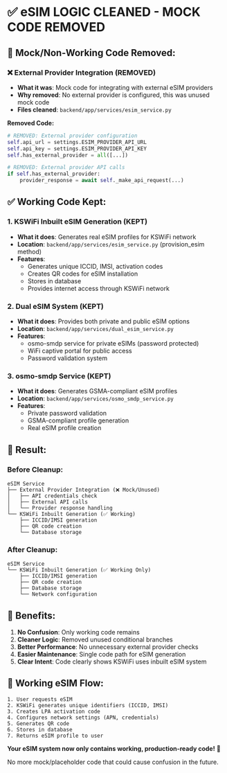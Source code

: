 # ✅ eSIM LOGIC CLEANED - MOCK CODE REMOVED

## 🧹 **Mock/Non-Working Code Removed:**

### **❌ External Provider Integration (REMOVED)**
- **What it was**: Mock code for integrating with external eSIM providers
- **Why removed**: No external provider is configured, this was unused mock code
- **Files cleaned**: `backend/app/services/esim_service.py`

**Removed Code:**
```python
# REMOVED: External provider configuration
self.api_url = settings.ESIM_PROVIDER_API_URL
self.api_key = settings.ESIM_PROVIDER_API_KEY
self.has_external_provider = all([...])

# REMOVED: External provider API calls
if self.has_external_provider:
    provider_response = await self._make_api_request(...)
```

## ✅ **Working Code Kept:**

### **1. KSWiFi Inbuilt eSIM Generation (KEPT)**
- **What it does**: Generates real eSIM profiles for KSWiFi network
- **Location**: `backend/app/services/esim_service.py` (provision_esim method)
- **Features**:
  - Generates unique ICCID, IMSI, activation codes
  - Creates QR codes for eSIM installation
  - Stores in database
  - Provides internet access through KSWiFi network

### **2. Dual eSIM System (KEPT)**
- **What it does**: Provides both private and public eSIM options
- **Location**: `backend/app/services/dual_esim_service.py`
- **Features**:
  - osmo-smdp service for private eSIMs (password protected)
  - WiFi captive portal for public access
  - Password validation system

### **3. osmo-smdp Service (KEPT)**
- **What it does**: Generates GSMA-compliant eSIM profiles
- **Location**: `backend/app/services/osmo_smdp_service.py`
- **Features**:
  - Private password validation
  - GSMA-compliant profile generation
  - Real eSIM profile creation

## 🎯 **Result:**

### **Before Cleanup:**
```
eSIM Service
├── External Provider Integration (❌ Mock/Unused)
│   ├── API credentials check
│   ├── External API calls
│   └── Provider response handling
└── KSWiFi Inbuilt Generation (✅ Working)
    ├── ICCID/IMSI generation
    ├── QR code creation
    └── Database storage
```

### **After Cleanup:**
```
eSIM Service
└── KSWiFi Inbuilt Generation (✅ Working Only)
    ├── ICCID/IMSI generation
    ├── QR code creation
    ├── Database storage
    └── Network configuration
```

## 🚀 **Benefits:**

1. **No Confusion**: Only working code remains
2. **Cleaner Logic**: Removed unused conditional branches
3. **Better Performance**: No unnecessary external provider checks
4. **Easier Maintenance**: Single code path for eSIM generation
5. **Clear Intent**: Code clearly shows KSWiFi uses inbuilt eSIM system

## 🧪 **Working eSIM Flow:**

```
1. User requests eSIM
2. KSWiFi generates unique identifiers (ICCID, IMSI)
3. Creates LPA activation code
4. Configures network settings (APN, credentials)
5. Generates QR code
6. Stores in database
7. Returns eSIM profile to user
```

**Your eSIM system now only contains working, production-ready code!** 🎉

No more mock/placeholder code that could cause confusion in the future.